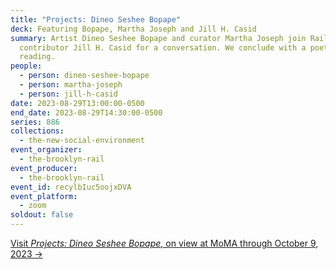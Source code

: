 ```yaml
---
title: "Projects: Dineo Seshee Bopape"
deck: Featuring Bopape, Martha Joseph and Jill H. Casid
summary: Artist Dineo Seshee Bopape and curator Martha Joseph join Rail
  contributor Jill H. Casid for a conversation. We conclude with a poetry
  reading.
people:
  - person: dineo-seshee-bopape
  - person: martha-joseph
  - person: jill-h-casid
date: 2023-08-29T13:00:00-0500
end_date: 2023-08-29T14:30:00-0500
series: 886
collections:
  - the-new-social-environment
event_organizer:
  - the-brooklyn-rail
event_producer:
  - the-brooklyn-rail
event_id: recylbIuc5oojxDVA
event_platform:
  - zoom
soldout: false
---
```

[V﻿isit *Projects: Dineo Seshee Bopape*, on view at MoMA through October 9, 2023 →](https://www.moma.org/calendar/exhibitions/5610)